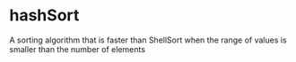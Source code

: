 # hashSort
A sorting algorithm that is faster than ShellSort when the range of values is smaller than the number of elements
